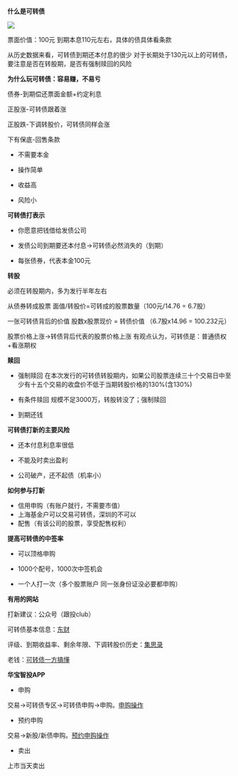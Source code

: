 **什么是可转债**

![](/resource/ConvertibleBonds/ConvertibleBonds2.png)

票面价值：100元
到期本息110元左右，具体的债具体看条款

从历史数据来看，可转债到期还本付息的很少
对于长期处于130元以上的可转债，要注意是否在转股期，是否有强制赎回的风险



**为什么玩可转债：容易赚，不易亏**

债券-到期偿还票面金额+约定利息

正股涨-可转债跟着涨

正股跌-下调转股价，可转债同样会涨

下有保底-回售条款

* 不需要本金

* 操作简单

* 收益高

* 风险小

  

**可转债打表示**

* 你愿意把钱借给发债公司

* 发债公司到期要还本付息->可转债必然消失的（到期）

* 每张债券，代表本金100元

  

**转股**

必须在转股期内，多为发行半年左右

从债券转成股票 
面值/转股价=可转成的股票数量（100元/14.76 = 6.7股）

一张可转债背后的价值
股数x股票现价 = 转债价值 （6.7股x14.96 = 100.232元）

股票价格上涨->转债背后代表的股票价格上涨
有观点认为，可转债是：普通债权+看涨期权



**赎回**
* 强制赎回
  在本次发行的可转债转股期内，如果公司股票连续三十个交易日中至少有十五个交易的收盘价不低于当期转股价格的130%(含130%)

* 有条件赎回
  规模不足3000万，转股转没了；强制赎回

* 到期还钱

  

**可转债打新的主要风险**
* 还本付息利息率很低

* 不能及时卖出盈利

* 公司破产，还不起债（机率小）

  

**如何参与打新**
* 信用申购（有账户就行，不需要市值）
* 上海基金户可以交易可转债，深圳的不可以
*  配售（有该公司的股票，享受配售权利）



**提高可转债的中签率**

* 可以顶格申购

* 1000个配号，1000次中签机会

* 一个人打一次（多个股票账户 同一张身份证没必要都申购）

  

**有用的网站**

打新建议：公众号（跟投club）

可转债基本信息：[东财](http://data.eastmoney.com/kzz/default.html)

评级、到期收益率、剩余年限、下调转股价历史：[集思录](https://www.jisilu.cn/data/cbnew/#cb)

老钱：[可转债一方搞懂](https://mp.weixin.qq.com/s/jy4hLOw1GyJ0rIfRcoj3KQ)



**华宝智投APP**

* 申购

交易->可转债专区->可转债申购->申购。[申购操作](https://www.bilibili.com/s/video/BV1LZ4y1x7ku) 


* 预约申购

交易->新股/新债申购。[预约申购操作](https://www.bilibili.com/video/BV1nE411x7FT?from=search&seid=10929540039416760674)

* 卖出

上市当天卖出